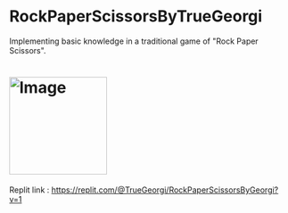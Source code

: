 # RockPaperScissorsByTrueGeorgi
Implementing basic knowledge in a traditional game of "Rock Paper Scissors".
# <img alt="Image" width="175px" src="https://png.pngtree.com/png-clipart/20210309/original/pngtree-hand-draw-gesture-of-rock-paper-scissors-png-image_5844255.jpg" />
Replit link : https://replit.com/@TrueGeorgi/RockPaperScissorsByGeorgi?v=1
